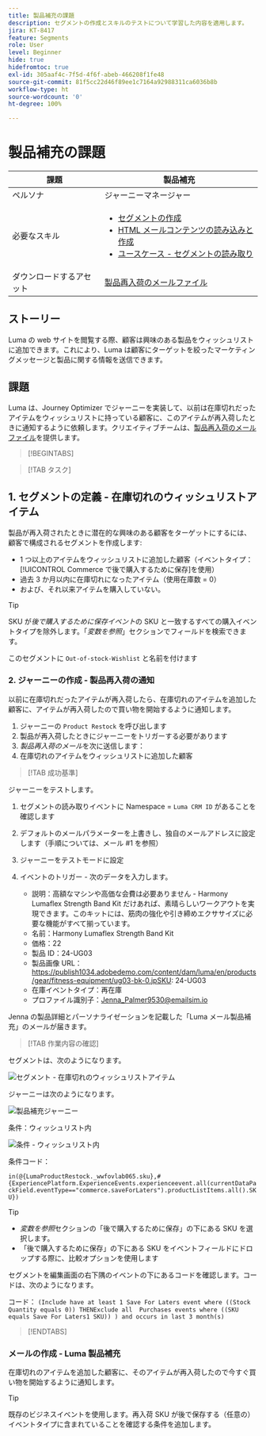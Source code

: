 ```yaml
---
title: 製品補充の課題
description: セグメントの作成とスキルのテストについて学習した内容を適用します。
jira: KT-8417
feature: Segments
role: User
level: Beginner
hide: true
hidefromtoc: true
exl-id: 305aaf4c-7f5d-4f6f-abeb-466208f1fe48
source-git-commit: 81f5cc22d46f89ee1c7164a92988311ca6036b8b
workflow-type: ht
source-wordcount: '0'
ht-degree: 100%

---
```


# 製品補充の課題

| 課題 | 製品補充 |
|---|---|
| ペルソナ | ジャーニーマネージャー |
| 必要なスキル | <ul><li>[セグメントの作成](https://experienceleague.adobe.com/docs/journey-optimizer-learn/tutorials/profiles-segments-subscriptions/create-segments.html?lang=ja)</li><li> [HTML メールコンテンツの読み込みと作成](https://experienceleague.adobe.com/docs/journey-optimizer-learn/tutorials/email-channel/import-and-author-html-email-content.html?lang=ja)</li><li>[ユースケース - セグメントの読み取り](https://experienceleague.adobe.com/docs/journey-optimizer-learn/tutorials/create-journeys/use-case-read-segment.html?lang=ja)</li> |
| ダウンロードするアセット | [製品再入荷のメールファイル](/help/challenges/assets/email-assets/ProductRestockEmail.html.zip) |

## ストーリー

Luma の web サイトを閲覧する際、顧客は興味のある製品をウィッシュリストに追加できます。これにより、Luma は顧客にターゲットを絞ったマーケティングメッセージと製品に関する情報を送信できます。

## 課題

Luma は、Journey Optimizer でジャーニーを実装して、以前は在庫切れだったアイテムをウィッシュリストに持っている顧客に、このアイテムが再入荷したときに通知するように依頼します。クリエイティブチームは、[製品再入荷のメールファイル](/help/challenges/assets/email-assets/ProductRestockEmail.html.zip)を提供します。

>[!BEGINTABS]

>[!TAB タスク]

## 1. セグメントの定義 - 在庫切れのウィッシュリストアイテム

製品が再入荷されたときに潜在的な興味のある顧客をターゲットにするには、顧客で構成されるセグメントを作成します:

* 1 つ以上のアイテムをウィッシュリストに追加した顧客（イベントタイプ：[!UICONTROL Commerce で後で購入するために保存]を使用）
* 過去 3 か月以内に在庫切れになったアイテム（使用在庫数 = 0）
* および、それ以来アイテムを購入していない。

>[!TIP]
>SKU が&#x200B;*後で購入するために保存イベント*&#x200B;の SKU と一致するすべての購入イベントタイプを除外します。「*変数を参照*」セクションでフィールドを検索できます。

このセグメントに `Out-of-stock-Wishlist` と名前を付けます


### 2. ジャーニーの作成 - 製品再入荷の通知

以前に在庫切れだったアイテムが再入荷したら、在庫切れのアイテムを追加した顧客に、アイテムが再入荷したので買い物を開始するように通知します。

1. ジャーニーの `Product Restock` を呼び出します
2. 製品が再入荷したときにジャーニーをトリガーする必要があります
3. *製品再入荷のメール*&#x200B;を次に送信します：
4. 在庫切れのアイテムをウィッシュリストに追加した顧客

>[!TAB 成功基準]

ジャーニーをテストします。

1. セグメントの読み取りイベントに Namespace = `Luma CRM ID` があることを確認します
1. デフォルトのメールパラメーターを上書きし、独自のメールアドレスに設定します（手順については、メール #1 を参照）
1. ジャーニーをテストモードに設定
1. イベントのトリガー - 次のデータを入力します。

   * 説明：高額なマシンや高価な会費は必要ありません - Harmony Lumaflex Strength Band Kit だけあれば、素晴らしいワークアウトを実現できます。このキットには、筋肉の強化や引き締めエクササイズに必要な機能がすべて揃っています。
   * 名前：Harmony Lumaflex Strength Band Kit
   * 価格：22
   * 製品 ID：24-UG03
   * 製品画像 URL：https://publish1034.adobedemo.com/content/dam/luma/en/products/gear/fitness-equipment/ug03-bk-0.jpSKU: 24-UG03
   * 在庫イベントタイプ：再在庫
   * プロファイル識別子：Jenna_Palmer9530@emailsim.io

Jenna の製品詳細とパーソナライゼーションを記載した「Luma メール製品補充」のメールが届きます。

>[!TAB 作業内容の確認]

セグメントは、次のようになります。

![セグメント - 在庫切れのウィッシュリストアイテム](/help/challenges/assets/C1-S2.png)


ジャーニーは次のようになります。

![製品補充ジャーニー](/help/challenges/assets/c3-j3-journey.png)

条件：ウィッシュリスト内

![条件 - ウィッシュリスト内](/help/challenges/assets/c3-j3-condition.png)

条件コード：

```in(@{LumaProductRestock._wwfovlab065.sku},#{ExperiencePlatform.ExperienceEvents.experienceevent.all(currentDataPackField.eventType=="commerce.saveForLaters").productListItems.all().SKU})```


>[!TIP]
> * *変数を参照*&#x200B;セクションの「後で購入するために保存」の下にある SKU を選択します。
> * 「後で購入するために保存」の下にある SKU をイベントフィールドにドロップする際に、比較オプションを使用します

セグメントを編集画面の右下隅のイベントの下にあるコードを確認します。コードは、次のようになります。

コード：
```(Include have at least 1 Save For Laters event where ((Stock Quantity equals 0)) THENExclude all  Purchases events where ((SKU equals Save For Laters1 SKU)) ) and occurs in last 3 month(s)```

>[!ENDTABS]

### メールの作成 - Luma 製品補充

在庫切れのアイテムを追加した顧客に、そのアイテムが再入荷したので今すぐ買い物を開始するように通知します。



>[!TIP]
>
> 既存のビジネスイベントを使用します。再入荷 SKU が後で保存する（任意の）イベントタイプに含まれていることを確認する条件を追加します。
>




